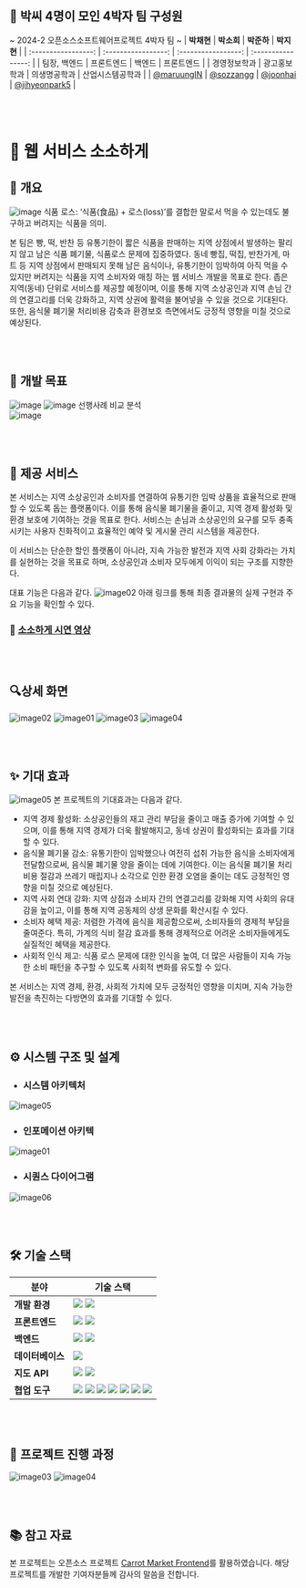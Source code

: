 ## 👏 박씨 4명이 모인 4박자 팀 구성원 
~ 2024-2 오픈소스소프트웨어프로젝트 4박자 팀 ~
| **박채현**       | **박소희**       | **박준하**       | **박지현**       |
| :-----------------: | :-----------------: | :-----------------: | :----------------: |
| 팀장, 백엔드    |   프론트엔드    |  백엔드    |  프론트엔드  |
| 경영정보학과  | 광고홍보학과      | 의생명공학과    | 산업시스템공학과     |
| [@maruungIN](https://github.com/maruungIN) | [@sozzangg](https://github.com/sozzangg) | [@joonhai](https://github.com/joonhai) | [@jihyeonpark5](https://github.com/jihyeonpark5) |

<br><br>

# 🌱 웹 서비스 소소하게

## 📝 개요
![image](https://github.com/user-attachments/assets/2dce857a-988b-4aa2-8a86-e65bd9773dbc)
식품 로스: ‘식품(食品) + 로스(loss)’를 결합한 말로서 먹을 수 있는데도 불구하고 버려지는 식품을 의미.

본 팀은 빵, 떡, 반찬 등 유통기한이 짧은 식품을 판매하는 지역 상점에서 발생하는 팔리지 않고 남은 식품 폐기물, 식품로스 문제에 집중하였다.
동네 빵집, 떡집, 반찬가게, 마트 등 지역 상점에서 판매되지 못해 남은 음식이나, 유통기한이 임박하여 아직 먹을 수 있지만 버려지는 식품을 지역 소비자와 매칭 하는 웹 서비스 개발을 목표로 한다. 좁은 지역(동네) 단위로 서비스를 제공할 예정이며, 이를 통해 지역 소상공인과 지역 손님 간의 연결고리를 더욱 강화하고, 지역 상권에 활력을 불어넣을 수 있을 것으로 기대된다. 또한, 음식물 폐기물 처리비용 감축과 환경보호 측면에서도 긍정적 영향을 미칠 것으로 예상된다.

<br>
<br>

## 🎯 개발 목표
![image](https://github.com/user-attachments/assets/cf5737a9-e933-4faf-b1e4-7714f96d1c55)
![image](https://github.com/user-attachments/assets/0f591110-6155-48cd-b5f8-672088ecfa1a)
선행사례 비교 분석 <br>
![image](https://github.com/user-attachments/assets/7ab4e31d-a9a8-4ecb-bf8f-93ab34758063)

<br>
<br>

## 🌟 제공 서비스
본 서비스는 지역 소상공인과 소비자를 연결하여 유통기한 임박 상품을 효율적으로 판매할 수 있도록 돕는 플랫폼이다. 이를 통해 음식물 폐기물을 줄이고, 지역 경제 활성화 및 환경 보호에 기여하는 것을 목표로 한다. 서비스는 손님과 소상공인의 요구를 모두 충족시키는 사용자 친화적이고 효율적인 예약 및 게시물 관리 시스템을 제공한다.

이 서비스는 단순한 할인 플랫폼이 아니라, 지속 가능한 발전과 지역 사회 강화라는 가치를 실현하는 것을 목표로 하며, 소상공인과 소비자 모두에게 이익이 되는 구조를 지향한다.

대표 기능은 다음과 같다.
![image02](https://github.com/user-attachments/assets/a9b96d72-bd9b-4e8e-8ed9-fec93059946a)
아래 링크를 통해 최종 결과물의 실제 구현과 주요 기능을 확인할 수 있다.
<br>
### 🔗 [소소하게 시연 영상](https://www.youtube.com/watch?v=vGHVYTkDSeA)
<br>
<br>

## 🔍상세 화면
![image02](https://github.com/user-attachments/assets/9373016f-b8bd-467c-8141-17d98202121d)
![image01](https://github.com/user-attachments/assets/7f6e70c8-2049-425b-a0c0-3e0750c27315)
![image03](https://github.com/user-attachments/assets/7da1cc68-b105-4071-84c0-8f08c7327d95)
![image04](https://github.com/user-attachments/assets/b64fb416-faec-4d75-acec-9dde0a57910c)

<br>
<br>

## ✨ 기대 효과
![image05](https://github.com/user-attachments/assets/0a0b40eb-298f-4dcd-b3ca-a01b88369d1b)
본 프로젝트의 기대효과는 다음과 같다.

- 지역 경제 활성화: 소상공인들의 재고 관리 부담을 줄이고 매출 증가에 기여할 수 있으며, 이를 통해 지역 경제가 더욱 활발해지고, 동네 상권이 활성화되는 효과를 기대할 수 있다.<br> 
- 음식물 폐기물 감소: 유통기한이 임박했으나 여전히 섭취 가능한 음식을 소비자에게 전달함으로써, 음식물 폐기물 양을 줄이는 데에 기여한다. 이는 음식물 폐기물 처리 비용 절감과 쓰레기 매립지나 소각으로 인한 환경 오염을 줄이는 데도 긍정적인 영향을 미칠 것으로 예상된다.<br>
- 지역 사회 연대 강화: 지역 상점과 소비자 간의 연결고리를 강화해 지역 사회의 유대감을 높이고, 이를 통해 지역 공동체의 상생 문화를 확산시킬 수 있다.<br>
- 소비자 혜택 제공: 저렴한 가격에 음식을 제공함으로써, 소비자들의 경제적 부담을 줄여준다. 특히, 가계의 식비 절감 효과를 통해 경제적으로 어려운 소비자들에게도 실질적인 혜택을 제공한다.<br>
- 사회적 인식 제고: 식품 로스 문제에 대한 인식을 높여, 더 많은 사람들이 지속 가능한 소비 패턴을 추구할 수 있도록 사회적 변화를 유도할 수 있다.

본 서비스는 지역 경제, 환경, 사회적 가치에 모두 긍정적인 영향을 미치며, 지속 가능한 발전을 촉진하는 다방면의 효과를 기대할 수 있다.

<br>
<br>

## ⚙️ 시스템 구조 및 설계
  - ### 시스템 아키텍처
![image05](https://github.com/user-attachments/assets/9b52c95c-5cb1-445c-a644-793d1d6076d6) <br>
  - ### 인포메이션 아키텍
![image01](https://github.com/user-attachments/assets/bbb3c19d-1435-45be-9d47-d50cc472bd04) <br>
  - ### 시퀀스 다이어그램
![image06](https://github.com/user-attachments/assets/e2187639-3feb-4792-a596-6de0a2c5ff3f) <br>

<br>
<br>

## 🛠 기술 스택

| **분야**      | **기술 스택**                                                                                                                                                                                                                                                                                                               |
|---------------|------------------------------------------------------------------------------------------------------------------------------------------------------------------------------------------------------------------------------------------------------------------------------------------------------------------------------------------|
| **개발 환경**  | <img src="https://img.shields.io/badge/Windows-0078D6?style=flat-square&logo=windows&logoColor=white"> <img src="https://img.shields.io/badge/VS%20Code-007ACC?style=flat-square&logo=visual-studio-code&logoColor=white"> |
| **프론트엔드**  | <img src="https://img.shields.io/badge/React-61DAFB?style=flat-square&logo=React&logoColor=blue"> <img src="https://img.shields.io/badge/JavaScript-F7DF1E?style=flat-square&logo=JavaScript&logoColor=black"> |
| **백엔드** | <img src="https://img.shields.io/badge/Node.js-339933?style=flat-square&logo=Node.js&logoColor=white"> <img src="https://img.shields.io/badge/Express-000000?style=flat-square&logo=Express&logoColor=white"> |
| **데이터베이스** | <img src="https://img.shields.io/badge/MySQL-4479A1?style=flat-square&logo=mysql&logoColor=white"> |
| **지도 API**  | <img src="https://img.shields.io/badge/KakaoMap-FFCD00?style=flat-square&logo=Kakao&logoColor=black"> <img src="https://img.shields.io/badge/NaverMap-03C75A?style=flat-square&logo=Naver&logoColor=white">                                                                                                        |
| **협업 도구**     | <img src="https://img.shields.io/badge/Discord-5865F2?style=flat-square&logo=discord&logoColor=white"> <img src="https://img.shields.io/badge/Slack-4A154B?style=flat-square&logo=slack&logoColor=white"> <img src="https://img.shields.io/badge/Notion-000000?style=flat-square&logo=notion&logoColor=white"> <img src="https://img.shields.io/badge/Git-F05032?style=flat-square&logo=git&logoColor=white"> <img src="https://img.shields.io/badge/Github-181717?style=flat-square&logo=github&logoColor=white"> <img src="https://img.shields.io/badge/Figma-F24E1E?style=flat-square&logo=figma&logoColor=white"> <img src="https://img.shields.io/badge/Google%20Cloud-4285F4?style=flat-square&logo=google-cloud&logoColor=white">

<br>
<br>

## 📅 프로젝트 진행 과정
![image03](https://github.com/user-attachments/assets/5904c923-c606-4cbe-a962-222ab112a2f7)
![image04](https://github.com/user-attachments/assets/49d9d5cb-dcc4-49a0-bb1b-b756a091c5d1)

<br>
<br>

## 📚 참고 자료
본 프로젝트는 오픈소스 프로젝트 [Carrot Market Frontend](https://github.com/carrotclone/carrotmarket-fe)를 활용하였습니다. 해당 프로젝트를 개발한 기여자분들께 감사의 말씀을 전합니다.
